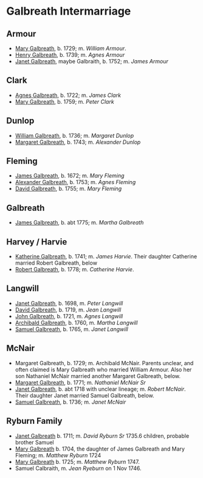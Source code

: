 # Galbreath Intermarriage


## Armour

- [Mary Galbreath](galbreath-mary-1729.md), b. 1729; m. *William Armour*. 
- [Henry Galbreath](galbreath-henry-1739.md), b. 1739; m. *Agnes Armour*
- [Janet Galbreath](galbreath-janet-1752.md), maybe Galbraith, b. 1752; m. *James Armour*

## Clark

- [Agnes Galbreath](galbreath-agnes-1722.md), b. 1722; m. *James Clark*
- [Mary Galbreath](galbreath-mary-1759.md), b. 1759; m. *Peter Clark*

## Dunlop

- [William Galbreath](galbreath-william-1736.md), b. 1736; m. *Margaret Dunlop*
- [Margaret Galbreath](galbreath-margaret-1743.md), b. 1743; m. *Alexander Dunlop*

## Fleming

- [James Galbreath](galbreath-james-1672.md), b. 1672; m. *Mary Fleming*
- [Alexander Galbreath](galbreath-alexander-1753.md), b. 1753; m. *Agnes Fleming*
- [David Galbreath](galbreath-david-1755.md), b. 1755; m. *Mary Fleming*

## Galbreath

- [James Galbreath](galbreath-james-abt-1775.md), b. abt 1775; m. *Martha Galbreath*

## Harvey / Harvie

- [Katherine Galbreath](galbreath-katharine-1741.md), b. 1741; m. *James Harvie*. Their daughter Catherine married Robert Galbreath, below
- [Robert Galbreath](galbreath-robert-1778.md), b. 1778; m. *Catherine Harvie*.

## Langwill

- [Janet Galbreath](galbreath-janet-1698.md), b. 1698, m. *Peter Langwill*
- [David Galbreath](galbreath-david-1719.md), b. 1719, m. *Jean Langwill*
- [John Galbreath](galbreath-john-1721.md), b. 1721, m. *Agnes Langwill*
- [Archibald Galbreath](galbreath-archibald-1760.md), b. 1760, m. *Martha Langwill*
- [Samuel Galbreath](galbreath-samuel-1765.md), b. 1765, m. *Janet Langwill*

## McNair

- Margaret Galbreath, b. 1729; m. Archibald McNair.  Parents unclear, and often claimed is Mary Galbreath who married William Armour.  Also her son Nathaniel McNair married another Margaret Galbreath, below.
- [Margaret Galbreath](galbreath-margaret-1771.md), b. 1771; m. *Nathaniel McNair Sr*
- [Janet Galbreath](galbreath-janet-1718.md), b. abt 1718 with unclear lineage; m. *Robert McNair*. Their daughter Janet married  Samuel Galbreath, below.
- [Samuel Galbreath](galbreath-samuel-1736.md), b. 1736; m. *Janet McNair*

## Ryburn Family

- [Janet Galbreath](galbreath-janet-1711.md) b. 1711; m. *David Ryburn Sr* 1735.6 children, probable brother Samuel
- [Mary Galbreath](galbreath-mary-1704.md) b. 1704, the daughter of James Galbreath and Mary Fleming; m. *Matthew Ryburn* 1724
- [Mary Galbreath]() b. 1725; m. *Matthew Ryburn* 1747.
- Samuel Calbraith, m. *Jean Ryeburn* on 1 Nov 1746.

